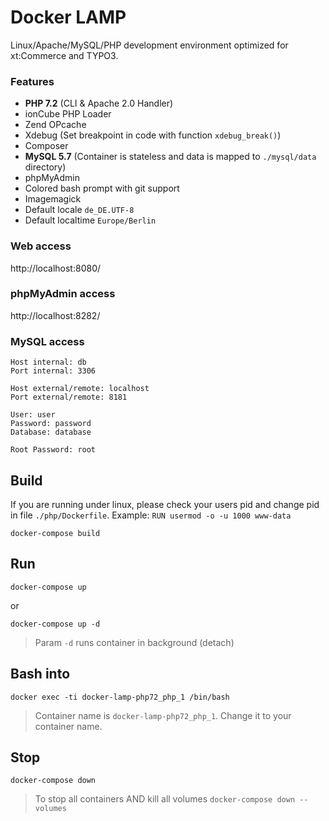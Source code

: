 Docker LAMP
===========

Linux/Apache/MySQL/PHP development environment optimized for xt:Commerce and TYPO3.

### Features

-	**PHP 7.2** (CLI & Apache 2.0 Handler)
-	ionCube PHP Loader
-	Zend OPcache
-	Xdebug (Set breakpoint in code with function `xdebug_break()`\)
-	Composer
-	**MySQL 5.7** (Container is stateless and data is mapped to `./mysql/data` directory)
-	phpMyAdmin
-	Colored bash prompt with git support
-	Imagemagick
-	Default locale `de_DE.UTF-8`
-	Default localtime `Europe/Berlin`

### Web access

http://localhost:8080/

### phpMyAdmin access

http://localhost:8282/

### MySQL access

```
Host internal: db
Port internal: 3306

Host external/remote: localhost
Port external/remote: 8181

User: user
Password: password
Database: database

Root Password: root
```

Build
-----

If you are running under linux, please check your users pid and change pid in file `./php/Dockerfile`. Example: `RUN usermod -o -u 1000 www-data`

```
docker-compose build
```

Run
---

```
docker-compose up
```

or

```
docker-compose up -d
```

> Param `-d` runs container in background (detach)

Bash into
---------

```
docker exec -ti docker-lamp-php72_php_1 /bin/bash
```

> Container name is `docker-lamp-php72_php_1`. Change it to your container name.

Stop
----

```
docker-compose down
```

> To stop all containers AND kill all volumes `docker-compose down --volumes`
